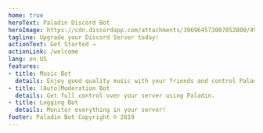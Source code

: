 ```yaml
---
home: true
heroText: Paladin Discord Bot
heroImage: https://cdn.discordapp.com/attachments/396964573007052800/492135654919241739/PaladinMainAvatar.png
tagline: Upgrade your Discord Server today!
actionText: Get Started →
actionLink: /welcome
lang: en-US
features:
- title: Music Bot
  details: Enjoy good quality music with your friends and control Paladin with reactions.
- title: (Auto)Moderation Bot
  details: Get full control over your server using Paladin.
- title: Logging Bot
  details: Monitor everything in your server!
footer: Paladin Bot Copyright © 2019
---
```

<PaladinStats/>